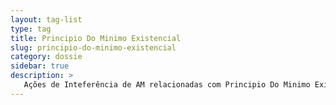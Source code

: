 ```yaml
---
layout: tag-list
type: tag
title: Principio Do Minimo Existencial
slug: principio-do-minimo-existencial
category: dossie
sidebar: true
description: >
   Ações de Inteferência de AM relacionadas com Principio Do Minimo Existencial
---
```

